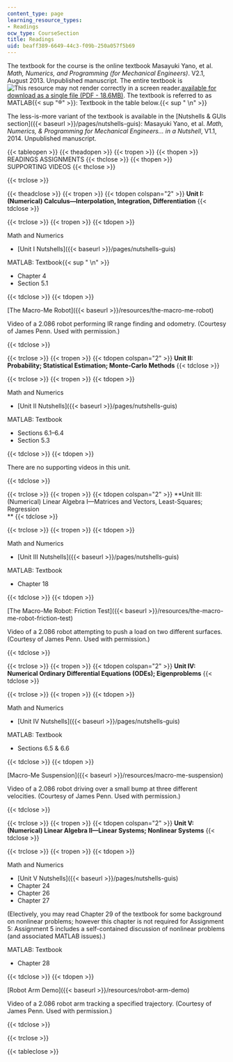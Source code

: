 ```yaml
---
content_type: page
learning_resource_types:
- Readings
ocw_type: CourseSection
title: Readings
uid: beaff389-6649-44c3-f09b-250a057f5b69
---
```


The textbook for the course is the online textbook Masayuki Yano, et al. _Math, Numerics, and Programming (for Mechanical Engineers)_. V2.1, August 2013. Unpublished manuscript. The entire textbook is ![This resource may not render correctly in a screen reader.](/images/inacessible.gif)[available for download as a single file (PDF - 18.6MB)](/ans7870/2/2.086/F14/MIT2_086S13_Textbook.pdf). The textbook is referred to as MATLAB{{< sup "®" >}}: Textbook in the table below.{{< sup "  \n" >}}

The less-is-more variant of the textbook is available in the [Nutshells & GUIs section]({{< baseurl >}}/pages/nutshells-guis): Masayuki Yano, et al. _Math, Numerics, & Programming for Mechanical Engineers... in a Nutshell_, V1.1, 2014. Unpublished manuscript.

{{< tableopen >}}
{{< theadopen >}}
{{< tropen >}}
{{< thopen >}}
READINGS ASSIGNMENTS
{{< thclose >}}
{{< thopen >}}
SUPPORTING VIDEOS
{{< thclose >}}

{{< trclose >}}

{{< theadclose >}}
{{< tropen >}}
{{< tdopen colspan="2" >}}
**Unit I: (Numerical) Calculus—Interpolation, Integration, Differentiation**
{{< tdclose >}}

{{< trclose >}}
{{< tropen >}}
{{< tdopen >}}


Math and Numerics

*   [Unit I Nutshells]({{< baseurl >}}/pages/nutshells-guis)

MATLAB: Textbook{{< sup "  \n" >}}

*   Chapter 4
*   Section 5.1


{{< tdclose >}}
{{< tdopen >}}


[The Macro-Me Robot]({{< baseurl >}}/resources/the-macro-me-robot)

Video of a 2.086 robot performing IR range finding and odometry. (Courtesy of James Penn. Used with permission.)


{{< tdclose >}}

{{< trclose >}}
{{< tropen >}}
{{< tdopen colspan="2" >}}
**Unit II: Probability; Statistical Estimation; Monte-Carlo Methods**
{{< tdclose >}}

{{< trclose >}}
{{< tropen >}}
{{< tdopen >}}


Math and Numerics

*   [Unit II Nutshells]({{< baseurl >}}/pages/nutshells-guis)

MATLAB: Textbook

*   Sections 6.1–6.4
*   Section 5.3


{{< tdclose >}}
{{< tdopen >}}


There are no supporting videos in this unit.


{{< tdclose >}}

{{< trclose >}}
{{< tropen >}}
{{< tdopen colspan="2" >}}
**Unit III: (Numerical) Linear Algebra I—Matrices and Vectors, Least-Squares; Regression  
**
{{< tdclose >}}

{{< trclose >}}
{{< tropen >}}
{{< tdopen >}}


Math and Numerics

*   [Unit III Nutshells]({{< baseurl >}}/pages/nutshells-guis)

MATLAB: Textbook

*   Chapter 18


{{< tdclose >}}
{{< tdopen >}}


[The Macro-Me Robot: Friction Test]({{< baseurl >}}/resources/the-macro-me-robot-friction-test)

Video of a 2.086 robot attempting to push a load on two different surfaces. (Courtesy of James Penn. Used with permission.)


{{< tdclose >}}

{{< trclose >}}
{{< tropen >}}
{{< tdopen colspan="2" >}}
**Unit IV: Numerical Ordinary Differential Equations (ODEs); Eigenproblems**
{{< tdclose >}}

{{< trclose >}}
{{< tropen >}}
{{< tdopen >}}


Math and Numerics

*   [Unit IV Nutshells]({{< baseurl >}}/pages/nutshells-guis)

MATLAB: Textbook

*   Sections 6.5 & 6.6


{{< tdclose >}}
{{< tdopen >}}


[Macro-Me Suspension]({{< baseurl >}}/resources/macro-me-suspension)

Video of a 2.086 robot driving over a small bump at three different velocities. (Courtesy of James Penn. Used with permission.)


{{< tdclose >}}

{{< trclose >}}
{{< tropen >}}
{{< tdopen colspan="2" >}}
**Unit V: (Numerical) Linear Algebra II—Linear Systems; Nonlinear Systems**
{{< tdclose >}}

{{< trclose >}}
{{< tropen >}}
{{< tdopen >}}


Math and Numerics

*   [Unit V Nutshells]({{< baseurl >}}/pages/nutshells-guis)
*   Chapter 24
*   Chapter 26
*   Chapter 27

(Electively, you may read Chapter 29 of the textbook for some background on nonlinear problems; however this chapter is not required for Assignment 5: Assignment 5 includes a self-contained discussion of nonlinear problems (and associated MATLAB issues).)

MATLAB: Textbook

*   Chapter 28


{{< tdclose >}}
{{< tdopen >}}


[Robot Arm Demo]({{< baseurl >}}/resources/robot-arm-demo)

Video of a 2.086 robot arm tracking a specified trajectory. (Courtesy of James Penn. Used with permission.)


{{< tdclose >}}

{{< trclose >}}

{{< tableclose >}}